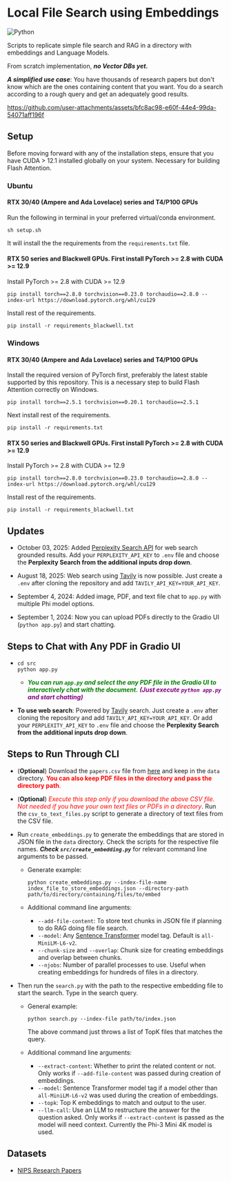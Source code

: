 # Local File Search using Embeddings

![Python](https://img.shields.io/badge/python-3.10%20%7C%203.11%20%7C%203.12-blue)

Scripts to replicate simple file search and RAG in a directory with embeddings and Language Models.

From scratch implementation, ***no Vector DBs yet.***

***A simplified use case***: You have thousands of research papers but don't know which are the ones containing content that you want. You do a search according to a rough query and get an adequately good results. 


https://github.com/user-attachments/assets/bfc8ac98-e60f-44e4-99da-54071aff196f


## Setup

Before moving forward with any of the installation steps, ensure that you have CUDA > 12.1 installed globally on your system. Necessary for building Flash Attention.

### Ubuntu

#### RTX 30/40 (Ampere and Ada Lovelace) series and T4/P100 GPUs

Run the following in terminal in your preferred virtual/conda environment.

```
sh setup.sh
```

It will install the the requirements from the `requirements.txt` file.

#### RTX 50 series and Blackwell GPUs. First install PyTorch >= 2.8 with CUDA >= 12.9

Install PyTorch >= 2.8 with CUDA >= 12.9

```
pip install torch==2.8.0 torchvision==0.23.0 torchaudio==2.8.0 --index-url https://download.pytorch.org/whl/cu129
```

Install rest of the requirements.

```
pip install -r requirements_blackwell.txt
```

### Windows

#### RTX 30/40 (Ampere and Ada Lovelace) series and T4/P100 GPUs

Install the required version of PyTorch first, preferably the latest stable supported by this repository. This is a necessary step to build Flash Attention correctly on Windows.

```
pip install torch==2.5.1 torchvision==0.20.1 torchaudio==2.5.1
```

Next install rest of the requirements.

```
pip install -r requirements.txt
```

#### RTX 50 series and Blackwell GPUs. First install PyTorch >= 2.8 with CUDA >= 12.9

Install PyTorch >= 2.8 with CUDA >= 12.9

```
pip install torch==2.8.0 torchvision==0.23.0 torchaudio==2.8.0 --index-url https://download.pytorch.org/whl/cu129
```

Install rest of the requirements.

```
pip install -r requirements_blackwell.txt
```

## Updates

* October 03, 2025: Added [Perplexity Search API](https://docs.perplexity.ai/getting-started/overview) for web search grounded results. Add your `PERPLEXITY_API_KEY` to `.env` file and choose the **Perplexity Search from the additional inputs drop down**.

* August 18, 2025: Web search using [Tavily](https://www.tavily.com/) is now possible. Just create a `.env` after cloning the repository and add `TAVILY_API_KEY=YOUR_API_KEY`.

* September 4, 2024: Added image, PDF, and text file chat to `app.py` with multiple Phi model options.

* September 1, 2024: Now you can upload PDFs directly to the Gradio UI (`python app.py`) and start chatting.

## Steps to Chat with Any PDF in Gradio UI

* ```
  cd src
  python app.py
  ```

  * <span style="color: green">***You can run `app.py` and select the any PDF file in the Gradio UI to interactively chat with the document.***</span> <span style="color: purple">***(Just execute `python app.py` and start chatting)***</span>


* **To use web search**: Powered by [Tavily](https://www.tavily.com/) search. Just create a `.env` after cloning the repository and add `TAVILY_API_KEY=YOUR_API_KEY`. Or add your `PERPLEXITY_API_KEY` to `.env` file and choose the **Perplexity Search from the additional inputs drop down**.

## Steps to Run Through CLI

* (**Optional**) Download the `papers.csv` file from [here](https://www.kaggle.com/datasets/benhamner/nips-papers?select=papers.csv) and keep in the `data` directory. <span style="color: red">**You can also keep PDF files in the directory and pass the directory path**.</span>

* (**Optional**) <span style="color: red">*Execute this step only if you download the above CSV file. Not needed if you have your own text files or PDFs in a directory*</span>. Run the `csv_to_text_files.py` script to generate a directory of text files from the CSV file. 

* Run `create_embeddings.py` to generate the embeddings that are stored in JSON file in the `data` directory. Check the scripts for the respective file names. ***Check `src/create_embedding.py`*** for relevant command line arguments to be passed.

  * Generate example:

    ```
    python create_embeddings.py --index-file-name index_file_to_store_embeddings.json --directory-path path/to/directory/containing/files/to/embed
    ```

  * Additional command line arguments:

    * `--add-file-content`: To store text chunks in JSON file if planning to do RAG doing file file search.
    * `--model`: Any [Sentence Transformer](https://www.sbert.net/docs/sentence_transformer/pretrained_models.html) model tag. Default is `all-MiniLM-L6-v2`.
    * `--chunk-size` and `--overlap`: Chunk size for creating embeddings and overlap between chunks.
    * `--njobs`: Number of parallel processes to use. Useful when creating embeddings for hundreds of files in a directory.

* Then run the `search.py` with the path to the respective embedding file to start the search. Type in the search query.

  * General example:

    ```
    python search.py --index-file path/to/index.json
    ```
  
    The above command just throws a list of TopK files that matches the query.

  * Additional command line arguments:

    * `--extract-content`: Whether to print the related content or not. Only works if `--add-file-content` was passed during creation of embeddings.
    * `--model`: Sentence Transformer model tag if a model other than `all-MiniLM-L6-v2` was used during the creation of embeddings.
    * `--topk`: Top K embeddings to match and output to the user.
    * `--llm-call`: Use an LLM to restructure the answer for the question asked. Only works if `--extract-content` is passed as the model will need context. Currently the Phi-3 Mini 4K model is used. 
  


## Datasets

* [NIPS Research Papers](https://www.kaggle.com/datasets/benhamner/nips-papers?select=papers.csv)
